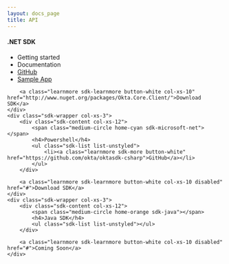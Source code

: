 ```yaml
---
layout: docs_page
title: API
---
```


<div class="container-narrow">
  <div class="row">
    <div class="sdk-wrapper col-xs-3">
        <div class="sdk-content col-xs-12">
          <span class="medium-circle home-blue sdk-microsoft-net"></span>
          <h4>.NET SDK</h4>
          <ul class="sdk-list list-unstyled">
              <li>Getting started</li>
              <li>Documentation</li>
              <li><a class="learnmore sdk-more button-white" href="https://github.com/okta/oktasdk-csharp">GitHub</a></li>
              <li><a class="learnmore sdk-more button-white" href="https://github.com/okta/okta-music-store">Sample App</a></li>
            </ul>
        </div>
        
        <a class="learnmore sdk-learnmore button-white col-xs-10" href="http://www.nuget.org/packages/Okta.Core.Client/">Download SDK</a>
    </div>
    <div class="sdk-wrapper col-xs-3">
        <div class="sdk-content col-xs-12">
            <span class="medium-circle home-cyan sdk-microsoft-net"></span>
            <h4>Powershell</h4>
            <ul class="sdk-list list-unstyled">
                <li><a class="learnmore sdk-more button-white" href="https://github.com/okta/oktasdk-csharp">GitHub</a></li>
            </ul>
        </div>
        
        <a class="learnmore sdk-learnmore button-white col-xs-10 disabled" href="#">Download SDK</a>
    </div>
    <div class="sdk-wrapper col-xs-3">
        <div class="sdk-content col-xs-12">
            <span class="medium-circle home-orange sdk-java"></span>
            <h4>Java SDK</h4>
            <ul class="sdk-list list-unstyled"></ul>
        </div>
        
        <a class="learnmore sdk-learnmore button-white col-xs-10 disabled" href="#">Coming Soon</a>
    </div>
  </div><!-- /.row -->
</div> <!-- /.container-narrow -->